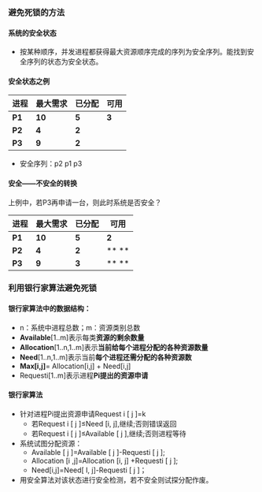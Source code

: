 ### 避免死锁的方法

#### 系统的安全状态

* 按某种顺序，并发进程都获得最大资源顺序完成的序列为安全序列。能找到安全序列的状态为安全状态。

#### 安全状态之例

| **进程** | **最大需求** | **已分配** | **可用** |
| -------- | ------------ | ---------- | -------- |
| **P1**   | **10**       | **5**      | **3**    |
| **P2**   | **4**        | **2**      |          |
| **P3**   | **9**        | **2**      |          |

* 安全序列：p2 p1 p3

#### 安全——不安全的转换

上例中，若P3再申请一台，则此时系统是否安全？

| **进程** | **最大需求** | **已分配** | **可用** |
| -------- | ------------ | ---------- | -------- |
| **P1**   | **10**       | **5**      | **2**    |
| **P2**   | **4**        | **2**      | ** **    |
| **P3**   | **9**        | **3**      | ** **    |

### 利用银行家算法避免死锁

#### 银行家算法中的数据结构：

* n：系统中进程总数；m：资源类别总数
* **Available**[1..m]表示每类**资源的剩余数量**
* **Allocation**[1..n,1..m]表示**当前给每个进程分配的各种资源数量**
* **Need**[1..n,1..m]表示当前**每个进程还需分配的各种资源数**
* **Max[i,j]**= Allocation[i,j] + Need[i,j]
* Requesti[1..m]表示进程**Pi提出的资源申请**

#### 银行家算法

* 针对进程Pi提出资源申请Request i [ j ]=k
  * 若Request i [ j ]≤Need [i, j],继续;否则错误返回
  * 若Request i [ j ]≤Available [ j ],继续;否则进程等待
* 系统试图分配资源：
  * Available [ j ]=Available [ j ]-Requesti [ j ];
  * Allocation [i ,j]=Allocation [i, j] +Requesti [ j ];
  * Need[i,j]=Need[ I, j]-Requesti [ j ]；
* 用安全算法对该状态进行安全检测，若不安全则试探分配作废。

